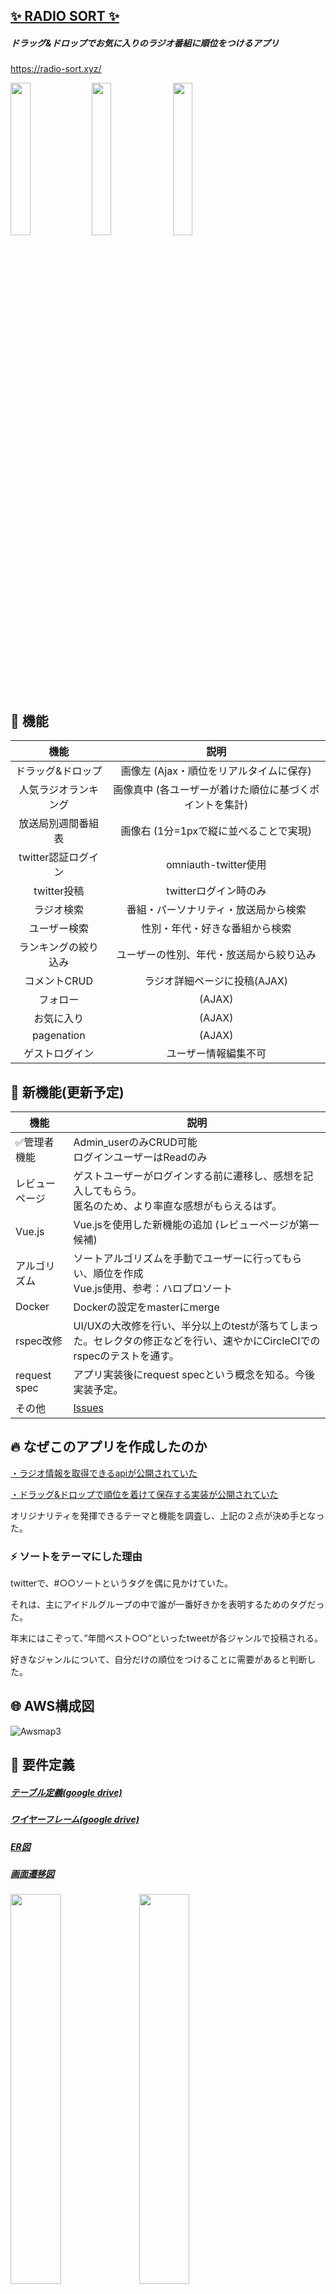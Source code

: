 ## [✨ RADIO SORT ✨](https://radio-sort.xyz/)
##### ドラッグ&ドロップでお気に入りのラジオ番組に順位をつけるアプリ
https://radio-sort.xyz/

<img src="https://user-images.githubusercontent.com/53632056/83470954-639a0080-a4be-11ea-9ab7-ca54cae263c0.gif" width="25%">       <img src="https://user-images.githubusercontent.com/53632056/83470938-5d0b8900-a4be-11ea-8495-1df7e60e7ded.png" width="25%">       <img src="https://user-images.githubusercontent.com/53632056/83470947-6137a680-a4be-11ea-9290-b50d57db6079.png" width="25%">



## :rocket: 機能

|         機能         |                          説明                           |
| :------------------: | :-----------------------------------------------------: |
|  ドラッグ&ドロップ   |         画像左 (Ajax・順位をリアルタイムに保存)         |
| 人気ラジオランキング | 画像真中 (各ユーザーが着けた順位に基づくポイントを集計) |
|  放送局別週間番組表  |         画像右 (1分=1pxで縦に並べることで実現)          |
| twitter認証ログイン  |                  omniauth-twitter使用                   |
|     twitter投稿      |                  twitterログイン時のみ                  |
|      ラジオ検索      |          番組・パーソナリティ・放送局から検索           |
|     ユーザー検索     |             性別・年代・好きな番組から検索              |
| ランキングの絞り込み |        ユーザーの性別、年代・放送局から絞り込み         |
|     コメントCRUD     |              ラジオ詳細ページに投稿(AJAX)               |
|       フォロー       |                         (AJAX)                          |
|      お気に入り      |                         (AJAX)                          |
|      pagenation      |                         (AJAX)                          |
|    ゲストログイン    |                  ユーザー情報編集不可                   |



## :wrench: 新機能(更新予定)

| 機能           | 説明                                                         |
| -------------- | ------------------------------------------------------------ |
| ✅管理者機能    | Admin_userのみCRUD可能<br />ログインユーザーはReadのみ       |
| レビューページ | ゲストユーザーがログインする前に遷移し、感想を記入してもらう。<br />匿名のため、より率直な感想がもらえるはず。 |
| Vue.js         | Vue.jsを使用した新機能の追加 (レビューページが第一候補)      |
| アルゴリズム   | ソートアルゴリズムを手動でユーザーに行ってもらい、順位を作成<br />Vue.js使用、参考：ハロプロソート |
| Docker         | Dockerの設定をmasterにmerge                                  |
| rspec改修      | UI/UXの大改修を行い、半分以上のtestが落ちてしまった。セレクタの修正などを行い、速やかにCircleCIでのrspecのテストを通す。 |
| request spec   | アプリ実装後にrequest specという概念を知る。今後実装予定。   |
| その他         | [Issues](https://github.com/tktkaws/radio-sort/issues)       |



## :fire: なぜこのアプリを作成したのか

[・ラジオ情報を取得できるapiが公開されていた](https://ststarfield.blog.fc2.com/blog-entry-150.html)

[・ドラッグ&ドロップで順位を着けて保存する実装が公開されていた](https://qiita.com/jnchito/items/391fb16d3f69fda9bdae)

オリジナリティを発揮できるテーマと機能を調査し、上記の２点が決め手となった。

### :zap: ソートをテーマにした理由
twitterで、#○○ソートというタグを偶に見かけていた。

それは、主にアイドルグループの中で誰が一番好きかを表明するためのタグだった。

年末にはこぞって、”年間ベスト○○”といったtweetが各ジャンルで投稿される。

好きなジャンルについて、自分だけの順位をつけることに需要があると判断した。



## :globe_with_meridians: AWS構成図
![Awsmap3](https://user-images.githubusercontent.com/53632056/83936074-afb8ae00-a7fa-11ea-89e9-aa09c2b927e9.png)



## :page_facing_up: 要件定義

##### [テーブル定義(google drive)](https://drive.google.com/open?id=14TFr-lGAmlESY14Kn3y8R-7Zqiitp3eo)
##### [ワイヤーフレーム(google drive)](https://drive.google.com/open?id=1g-u-8UI5Wyv6E817qPA5uoZZWSi0TY0j)
##### [ER図](https://user-images.githubusercontent.com/53632056/72213365-42496f80-3531-11ea-8d37-742a78e9961d.png)
##### [画面遷移図](https://user-images.githubusercontent.com/53632056/76596050-91674d00-6540-11ea-9e0c-0d6e77469a85.png)

<img src="https://user-images.githubusercontent.com/53632056/72213365-42496f80-3531-11ea-8d37-742a78e9961d.png" width="40%"> <img src="https://user-images.githubusercontent.com/53632056/76596050-91674d00-6540-11ea-9e0c-0d6e77469a85.png" width="40%">



## 💎 Gem

|       gem        |              usage              |
| :--------------: | :-----------------------------: |
|   ranked-model   |    お気に入りに順位を与える     |
| jquery-ui-rails  | 順位をドラッグ&ドロップでつける |
|    slim-rails    |           slimに変換            |
| materialize-sass |        CSSフレームワーク        |
|     ransack      |              検索               |
|      devise      |    ログイン機能(twitter認証)    |
|     nokogiri     |   apiから取得したxmlをパース    |
|     kaminari     |        ページネーション         |
| omniauth-twitter |         twitterログイン         |
|     twitter      |           twitter投稿           |
|  rubocop-rails   |        コードの静的解析         |
|   rspec-rails    |             テスト              |



## 💻 バージョン

ruby '2.6.5'

Rails '5.2.4.1'

PostgreSQL '11.5'



## :pencil: 作者

##### [wantedly](https://www.wantedly.com/users/113160879)
##### [qiita](https://qiita.com/takayuki-takahashi-dic)
##### [github profile](https://github.com/tktkaws)